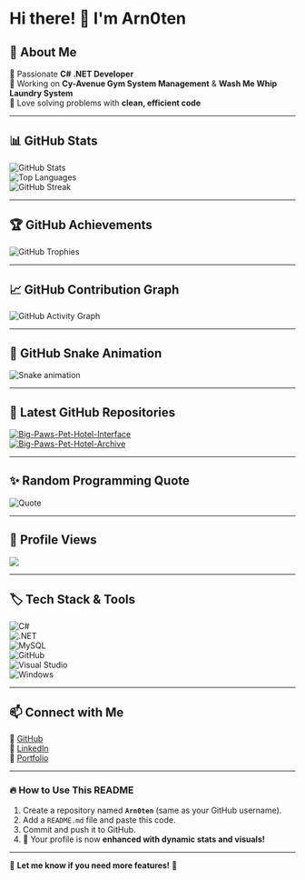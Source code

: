 # Hi there! 👋 I'm Arn0ten  

## 🚀 About Me  
🔹 Passionate **C# .NET Developer**  
🔹 Working on **Cy-Avenue Gym System Management** & **Wash Me Whip Laundry System**  
🔹 Love solving problems with **clean, efficient code**  

---

## 📊 GitHub Stats  
![GitHub Stats](https://github-readme-stats.vercel.app/api?username=Arn0ten&show_icons=true&count_private=true&theme=radical)  
![Top Languages](https://github-readme-stats.vercel.app/api/top-langs/?username=Arn0ten&layout=compact&theme=tokyonight)  
![GitHub Streak](https://streak-stats.demolab.com?user=Arn0ten&count_private=true&theme=dark&hide_border=true)  

---

## 🏆 GitHub Achievements  
![GitHub Trophies](https://github-profile-trophy.vercel.app/?username=Arn0ten&theme=onedark&column=6&margin-w=10&margin-h=10)  

---

## 📈 GitHub Contribution Graph  
![GitHub Activity Graph](https://github-readme-activity-graph.vercel.app/graph?username=Arn0ten&theme=react-dark&hide_border=true&area=true)  

---

## 🐍 GitHub Snake Animation  
![Snake animation](https://github.com/Arn0ten/Arn0ten/blob/output/github-contribution-grid-snake.svg)  

---

## 📂 Latest GitHub Repositories  
[![Big-Paws-Pet-Hotel-Interface](https://github-readme-stats.vercel.app/api/pin/?username=Arn0ten&repo=Big-Paws-Pet-Hotel-Interface&theme=dark)](https://github.com/Arn0ten/Big-Paws-Pet-Hotel-Interface)  
[![Big-Paws-Pet-Hotel-Archive](https://github-readme-stats.vercel.app/api/pin/?username=Arn0ten&repo=Big-Paws-Pet-Hotel-Archive&theme=dark)](https://github.com/Arn0ten/Big-Paws-Pet-Hotel-Archive)  

---

## ✨ Random Programming Quote  
![Quote](https://quotes-github-readme.vercel.app/api?type=horizontal&theme=dark)  

---

## 👀 Profile Views  
![](https://komarev.com/ghpvc/?username=Arn0ten&color=blue)  

---

## 🏷️ Tech Stack & Tools  
![C#](https://img.shields.io/badge/C%23-239120?style=for-the-badge&logo=csharp&logoColor=white)  
![.NET](https://img.shields.io/badge/.NET-5C2D91?style=for-the-badge&logo=dotnet&logoColor=white)  
![MySQL](https://img.shields.io/badge/MySQL-4479A1?style=for-the-badge&logo=mysql&logoColor=white)  
![GitHub](https://img.shields.io/badge/GitHub-181717?style=for-the-badge&logo=github&logoColor=white)  
![Visual Studio](https://img.shields.io/badge/Visual_Studio-5C2D91?style=for-the-badge&logo=visualstudio&logoColor=white)  
![Windows](https://img.shields.io/badge/Windows-0078D6?style=for-the-badge&logo=windows&logoColor=white)  

---

## 📫 Connect with Me  
🔗 [GitHub](https://github.com/Arn0ten)  
🔗 [LinkedIn](https://www.linkedin.com/in/Arn0ten)  
🔗 [Portfolio](https://yourportfolio.com)  

---

### 🔥 **How to Use This README**
1. Create a repository named **`Arn0ten`** (same as your GitHub username).  
2. Add a `README.md` file and paste this code.  
3. Commit and push it to GitHub.  
4. 🎉 Your profile is now **enhanced with dynamic stats and visuals!**  

---

🚀 **Let me know if you need more features!** 🚀  
